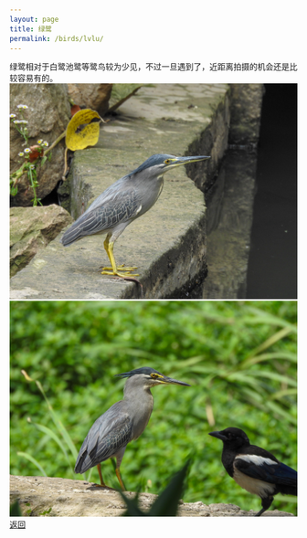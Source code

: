 ```yaml
---
layout: page
title: 绿鹭
permalink: /birds/lvlu/
---
```

绿鹭相对于白鹭池鹭等鹭鸟较为少见，不过一旦遇到了，近距离拍摄的机会还是比较容易有的。
![](../picture/绿鹭/DSCN3425.jpg)
![](../picture/绿鹭/DSCN2851.jpg)
[返回](../../)